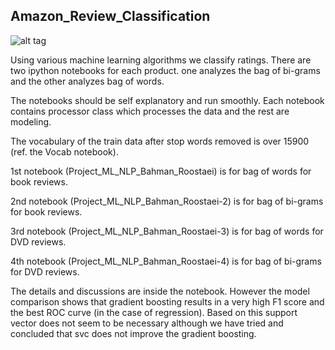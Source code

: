 ## Amazon_Review_Classification
![alt tag](http://i.stack.imgur.com/B9VWLm.png)


Using various machine learning algorithms we classify ratings. 
There are two ipython notebooks for each product. one analyzes the bag of bi-grams and the other analyzes bag of words.

The notebooks should be self explanatory and run smoothly. 
Each notebook contains processor class which processes the data and the rest are modeling.

The vocabulary of the train data after stop words removed is over 15900 (ref. the Vocab notebook).

1st notebook (Project_ML_NLP_Bahman_Roostaei) is for bag of words for book reviews.

2nd notebook (Project_ML_NLP_Bahman_Roostaei-2) is for bag of bi-grams for book reviews.

3rd notebook (Project_ML_NLP_Bahman_Roostaei-3) is for bag of words for DVD reviews.

4th notebook (Project_ML_NLP_Bahman_Roostaei-4) is for bag of bi-grams for DVD reviews.

The details and discussions are inside the notebook. However the model comparison shows that gradient boosting results in a very high F1 score and the best ROC curve (in the case of regression). Based on this support vector does not seem to be necessary although we have tried and concluded that svc does not improve the gradient boosting.

